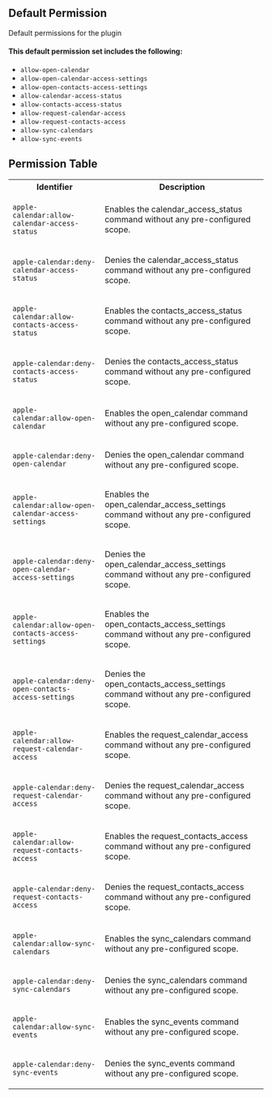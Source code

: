 ## Default Permission

Default permissions for the plugin

#### This default permission set includes the following:

- `allow-open-calendar`
- `allow-open-calendar-access-settings`
- `allow-open-contacts-access-settings`
- `allow-calendar-access-status`
- `allow-contacts-access-status`
- `allow-request-calendar-access`
- `allow-request-contacts-access`
- `allow-sync-calendars`
- `allow-sync-events`

## Permission Table

<table>
<tr>
<th>Identifier</th>
<th>Description</th>
</tr>


<tr>
<td>

`apple-calendar:allow-calendar-access-status`

</td>
<td>

Enables the calendar_access_status command without any pre-configured scope.

</td>
</tr>

<tr>
<td>

`apple-calendar:deny-calendar-access-status`

</td>
<td>

Denies the calendar_access_status command without any pre-configured scope.

</td>
</tr>

<tr>
<td>

`apple-calendar:allow-contacts-access-status`

</td>
<td>

Enables the contacts_access_status command without any pre-configured scope.

</td>
</tr>

<tr>
<td>

`apple-calendar:deny-contacts-access-status`

</td>
<td>

Denies the contacts_access_status command without any pre-configured scope.

</td>
</tr>

<tr>
<td>

`apple-calendar:allow-open-calendar`

</td>
<td>

Enables the open_calendar command without any pre-configured scope.

</td>
</tr>

<tr>
<td>

`apple-calendar:deny-open-calendar`

</td>
<td>

Denies the open_calendar command without any pre-configured scope.

</td>
</tr>

<tr>
<td>

`apple-calendar:allow-open-calendar-access-settings`

</td>
<td>

Enables the open_calendar_access_settings command without any pre-configured scope.

</td>
</tr>

<tr>
<td>

`apple-calendar:deny-open-calendar-access-settings`

</td>
<td>

Denies the open_calendar_access_settings command without any pre-configured scope.

</td>
</tr>

<tr>
<td>

`apple-calendar:allow-open-contacts-access-settings`

</td>
<td>

Enables the open_contacts_access_settings command without any pre-configured scope.

</td>
</tr>

<tr>
<td>

`apple-calendar:deny-open-contacts-access-settings`

</td>
<td>

Denies the open_contacts_access_settings command without any pre-configured scope.

</td>
</tr>

<tr>
<td>

`apple-calendar:allow-request-calendar-access`

</td>
<td>

Enables the request_calendar_access command without any pre-configured scope.

</td>
</tr>

<tr>
<td>

`apple-calendar:deny-request-calendar-access`

</td>
<td>

Denies the request_calendar_access command without any pre-configured scope.

</td>
</tr>

<tr>
<td>

`apple-calendar:allow-request-contacts-access`

</td>
<td>

Enables the request_contacts_access command without any pre-configured scope.

</td>
</tr>

<tr>
<td>

`apple-calendar:deny-request-contacts-access`

</td>
<td>

Denies the request_contacts_access command without any pre-configured scope.

</td>
</tr>

<tr>
<td>

`apple-calendar:allow-sync-calendars`

</td>
<td>

Enables the sync_calendars command without any pre-configured scope.

</td>
</tr>

<tr>
<td>

`apple-calendar:deny-sync-calendars`

</td>
<td>

Denies the sync_calendars command without any pre-configured scope.

</td>
</tr>

<tr>
<td>

`apple-calendar:allow-sync-events`

</td>
<td>

Enables the sync_events command without any pre-configured scope.

</td>
</tr>

<tr>
<td>

`apple-calendar:deny-sync-events`

</td>
<td>

Denies the sync_events command without any pre-configured scope.

</td>
</tr>
</table>
